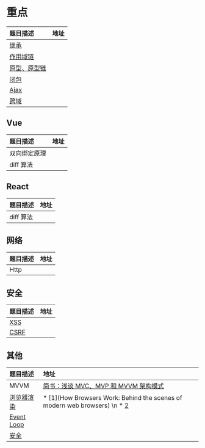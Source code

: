 # 重点

| 题目描述 | 地址 |
| :--- | :--- |
| [继承](/base/javascript/extends.md) |  |
| [作用域链](//base/javascript/scopeChain.md) |  |
| [原型、原型链](//base/javascript/prototype.md) |  |
| [闭包](/base/javascript/bi-bao.md) |  |
| [Ajax](//base/javascript/ajax.md) |  |
| [跨域](//base/javascript/ajax.md) |  |

## Vue

| 题目描述 | 地址 |
| :--- | :--- |
| 双向绑定原理 |  |
| diff 算法 |  |

## React

| 题目描述 | 地址 |
| :--- | :--- |
| diff 算法 |  |

## 网络

| 题目描述 | 地址 |
| :--- | :--- |
| Http |  |

## 安全

| 题目描述 | 地址 |
| :--- | :--- |
| [XSS](/base/security/xss.md) |  |
| [CSRF](/base/security/csrf.md) |  |

## 其他

| 题目描述 | 地址 |
| :--- | :--- |
| MVVM | [简书：浅谈 MVC、MVP 和 MVVM 架构模式](https://www.jianshu.com/p/ebd2c5914d20) |
| [浏览器渲染](//base/browser/xuan-ran-guo-cheng.md) | * [1](How Browsers Work: Behind the scenes of modern web browsers) \n * [2]()   |
| [Event Loop](//base/javascript/eventLoop.md) |  |
| [安全](//base/security/README.md) |  |



